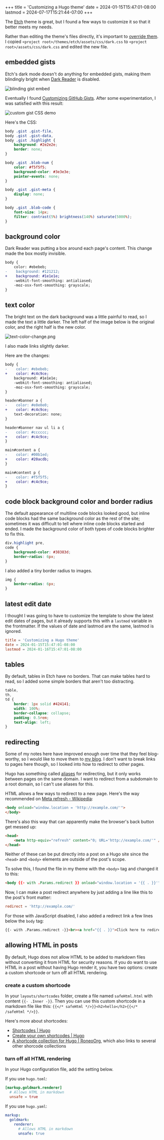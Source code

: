 +++
title = 'Customizing a Hugo theme'
date = 2024-01-15T15:47:01-08:00
lastmod = 2024-07-17T15:21:44-07:00
+++

The [Etch](https://themes.gohugo.io/themes/etch/) theme is great, but I found a few ways to customize it so that it better meets my needs.

Rather than editing the theme's files directly, it's important to [override them](https://gohugobrasil.netlify.app/themes/customizing/). I copied `<project root>/themes/etch/assets/css/dark.css` to `<project root>/assets/css/dark.css` and edited the new file.

## embedded gists

Etch's dark mode doesn't do anything for embedded gists, making them blindingly bright when [Dark Reader](https://github.com/darkreader/darkreader) is disabled.

![blinding gist embed](/blinding-gist-demo.png)

Eventually I found [Customizing GitHub Gists](https://codersblock.com/blog/customizing-github-gists/). After some experimentation, I was satisfied with this result:

![custom gist CSS demo](/custom-gist-css-demo.png)

Here's the CSS:

```css
body .gist .gist-file,
body .gist .gist-data,
body .gist .highlight {
    background: #2e2e2e;
    border: none;
}

body .gist .blob-num {
    color: #f5f5f5;
    background-color: #3e3e3e;
    pointer-events: none;
}

body .gist .gist-meta {
    display: none;
}

body .gist .blob-code {
    font-size: 14px;
    filter: contrast(5%) brightness(140%) saturate(5000%);
}
```

## background color

Dark Reader was putting a box around each page's content. This change made the box mostly invisible.

```diff
body {
    color: #ebebeb;
-    background: #121212;
+    background: #1e1e1e;
    -webkit-font-smoothing: antialiased;
    -moz-osx-font-smoothing: grayscale;
}
```

## text color

The bright text on the dark background was a little painful to read, so I made the text a little darker. The left half of the image below is the original color, and the right half is the new color.

![text-color-change.png](/text-color-change.png)

I also made links slightly darker.

Here are the changes:

```diff
body {
-    color: #ebebeb;
+    color: #c4c9ce;
    background: #1e1e1e;
    -webkit-font-smoothing: antialiased;
    -moz-osx-font-smoothing: grayscale;
}

header#banner a {
-    color: #e0e0e0;
+    color: #c4c9ce;
    text-decoration: none;
}

header#banner nav ul li a {
-    color: #cccccc;
+    color: #c4c9ce;
}

main#content a {
-    color: #00b1ed;
+    color: #20acdb;
}

main#content p {
-    color: #f5f5f5;
+    color: #c4c9ce;
}
```

## code block background color and border radius

The default appearance of multiline code blocks looked good, but inline code blocks had the same background color as the rest of the site; sometimes it was difficult to tell where inline code blocks started and ended. I made the background color of both types of code blocks brighter to fix this.

```css
div.highlight pre,
code {
    background-color: #38383d;
    border-radius: 6px;
}
```

I also added a tiny border radius to images.

```css
img {
    border-radius: 6px;
}
```

## latest edit date

I thought I was going to have to customize the template to show the latest edit dates of pages, but it already supports this with a `lastmod` variable in the frontmatter. If the values of date and lastmod are the same, lastmod is ignored.

```toml
title = 'Customizing a Hugo theme'
date = 2024-01-15T15:47:01-08:00
lastmod = 2024-01-16T15:47:01-08:00
```

## tables

By default, tables in Etch have no borders. That can make tables hard to read, so I added some simple borders that aren't too distracting.

```css
table,
th,
td {
    border: 1px solid #424141;
    width: 100%;
    border-collapse: collapse;
    padding: 0.5rem;
    text-align: left;
}
```

## redirecting

Some of my notes here have improved enough over time that they feel blog-worthy, so I would like to move them to [my blog](https://chriswheeler.dev/). I don't want to break links to pages here though, so I looked into how to redirect to other pages.

Hugo has something called [aliases](https://gohugo.io/methods/page/aliases/) for redirecting, but it only works between pages on the same domain. I want to redirect from a subdomain to a root domain, so I can't use aliases for this.

HTML allows a few ways to redirect to a new page. Here's the way recommended on [Meta refresh - Wikipedia](https://en.wikipedia.org/wiki/Meta_refresh):

```html
<body onload="window.location = 'http://example.com/'">
</body>
```

There's also this way that can apparently make the browser's back button get messed up:

```html
<head>
	<meta http-equiv="refresh" content="0; URL='http://example.com/'" />
</head>
```

Neither of these can be put directly into a post on a Hugo site since the `<head>` and `<body>` elements are outside of the post's scope.

To solve this, I found the file in my theme with the `<body>` tag and changed it to this:

```html
<body {{- with .Params.redirect }} onload="window.location = '{{ . }}'"{{ end }}>
```

Now, I can make a post redirect anywhere by just adding a line like this to the post's front matter:

```toml
redirect = 'http://example.com/'
```

For those with JavaScript disabled, I also added a redirect link a few lines below the `body` tag:

```html
{{- with .Params.redirect -}}<br><a href="{{ . }}">Click here to redirect.</a>{{- end -}}
```

## allowing HTML in posts

By default, Hugo does not allow HTML to be added to markdown files without converting it from HTML for security reasons. If you do want to use HTML in a post without having Hugo render it, you have two options: create a custom shortcode or turn off all HTML rendering.

### create a custom shortcode

In your `layouts/shortcodes` folder, create a file named `safeHtml.html` with content `{{- .Inner -}}`. Then you can use this custom shortcode in a markdown file like this: `{{</* safeHtml */>}}<h2>hello</h2>{{</* /safeHtml */>}}`.

Here's more about shortcodes:

- [Shortcodes | Hugo](https://gohugo.io/content-management/shortcodes/)
- [Create your own shortcodes | Hugo](https://gohugo.io/templates/shortcode/)
- [A shortcode collection for Hugo | RoneoOrg](https://github.com/RoneoOrg/hugo-shortcode-roneo-collection), which also links to several other shorcode collections

### turn off all HTML rendering

In your Hugo configuration file, add the setting below.

If you use `hugo.toml`:

```toml
[markup.goldmark.renderer]
  # Allows HTML in markdown
  unsafe = true
```

If you use `hugo.yaml`:

```yaml
markup:
  goldmark:
    renderer:
      # Allows HTML in markdown
      unsafe: true
```
